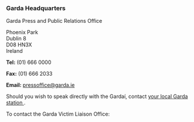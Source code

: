 ###  Garda Headquarters

Garda Press and Public Relations Office

Phoenix Park  
Dublin 8  
D08 HN3X  
Ireland

**Tel:** (01) 666 0000

**Fax:** (01) 666 2033

**Email:** [ pressoffice@garda.ie ](mailto:pressoffice@garda.ie)

Should you wish to speak directly with the Gardaí, contact [ your local Garda
station ](http://www.garda.ie/Stations/Default.aspx) .

To contact the Garda Victim Liaison Office:
